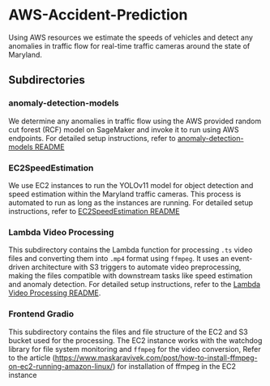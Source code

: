 # AWS-Accident-Prediction
Using AWS resources we estimate the speeds of vehicles and detect any anomalies in traffic flow for real-time traffic cameras around the state of Maryland.

## Subdirectories

### anomaly-detection-models
We determine any anomalies in traffic flow using the AWS provided random cut forest (RCF) model on SageMaker and invoke it to run using AWS endpoints. For detailed setup instructions, refer to [anomaly-detection-models README](anomaly-detection-models/README.md)

### EC2SpeedEstimation
We use EC2 instances to run the YOLOv11 model for object detection and speed estimation within the Maryland traffic cameras. This process is automated to run as long as the instances are running. For detailed setup instructions, refer to [EC2SpeedEstimation README](EC2SpeedEstimation/README.md)

### Lambda Video Processing
This subdirectory contains the Lambda function for processing `.ts` video files and converting them into `.mp4` format using `ffmpeg`. It uses an event-driven architecture with S3 triggers to automate video preprocessing, making the files compatible with downstream tasks like speed estimation and anomaly detection. For detailed setup instructions, refer to the [Lambda Video Processing README](Lambda%20Video%20Processing/README.md).

### Frontend Gradio
This subdirectory contains the files and file structure of the EC2 and S3 bucket used for the processing. The EC2 instance works with the watchdog library for file system monitoring and `ffmpeg` for the video conversion, Refer to the article (https://www.maskaravivek.com/post/how-to-install-ffmpeg-on-ec2-running-amazon-linux/) for installation of ffmpeg in the EC2 instance